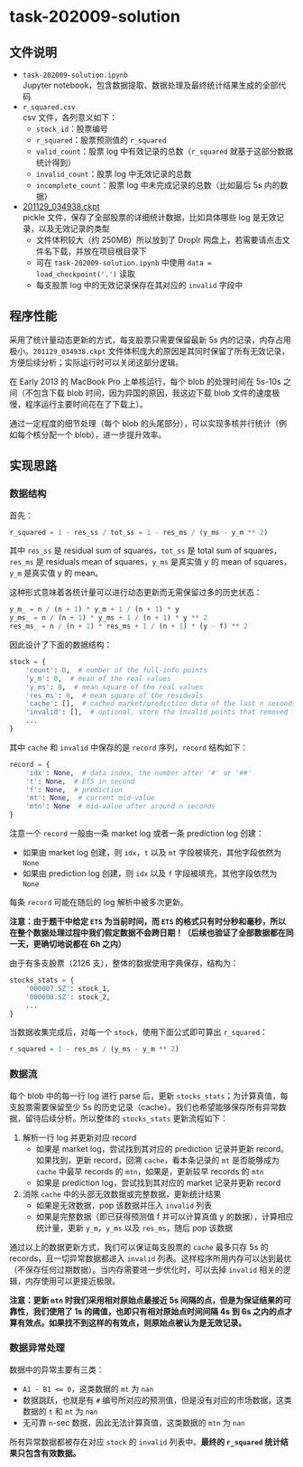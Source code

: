 # task-202009-solution

## 文件说明

- `task-202009-solution.ipynb`  
Jupyter notebook，包含数据提取、数据处理及最终统计结果生成的全部代码
- `r_squared.csv`  
csv 文件，各列意义如下：
    - `stock_id`：股票编号
    - `r_squared`：股票预测值的 `r_squared`
    - `valid_count`：股票 log 中有效记录的总数（`r_squared` 就基于这部分数据统计得到）
    - `invalid_count`：股票 log 中无效记录的总数
    - `incomplete_count`：股票 log 中未完成记录的总数（比如最后 5s 内的数据）
- [201129_034938.ckpt](https://wena.d.pr/Gy1KZp)  
pickle 文件，保存了全部股票的详细统计数据，比如具体哪些 log 是无效记录，以及无效记录的类型
    - 文件体积较大（约 250MB）所以放到了 Droplr 网盘上，若需要请点击文件名下载，并放在项目根目录下
    - 可在 `task-202009-solution.ipynb` 中使用 `data = load_checkpoint('.')` 读取
    - 每支股票 log 中的无效记录保存在其对应的 `invalid` 字段中

## 程序性能

采用了统计量动态更新的方式，每支股票只需要保留最新 5s 内的记录，内存占用极小。`201129_034938.ckpt` 文件体积庞大的原因是其同时保留了所有无效记录，方便后续分析；实际运行时可以关闭这部分逻辑。

在 Early 2013 的 MacBook Pro 上单核运行，每个 blob 的处理时间在 5s-10s 之间（不包含下载 blob 时间，因为异国的原因，我这边下载 blob 文件的速度极慢，程序运行主要时间花在了下载上）。

通过一定程度的细节处理（每个 blob 的头尾部分），可以实现多核并行统计（例如每个核分配一个 blob），进一步提升效率。

## 实现思路

### 数据结构

首先：

```python
r_squared = 1 - res_ss / tot_ss = 1 - res_ms / (y_ms - y_m ** 2)
```

其中 `res_ss` 是 residual sum of squares，`tot_ss` 是 total sum of squares，`res_ms` 是 residuals mean of squares，`y_ms` 是真实值 y 的 mean of squares，`y_m` 是真实值 y 的 mean。

这种形式意味着各统计量可以进行动态更新而无需保留过多的历史状态：

```python
y_m_ = n / (n + 1) * y_m + 1 / (n + 1) * y
y_ms_ = n / (n + 1) * y_ms + 1 / (n + 1) * y ** 2
res_ms_ = n / (n + 1) * res_ms + 1 / (n + 1) * (y - f) ** 2
```

因此设计了下面的数据结构：

```python
stock = {
    'count': 0,  # number of the full-info points
    'y_m': 0,  # mean of the real values
    'y_ms': 0,  # mean square of the real values
    'res_ms': 0,  # mean square of the residuals
    'cache': [],  # cached market/prediction data of the last n seconds
    'invalid': [],  # optional, store the invalid points that removed from cache
    ...
}
```

其中 `cache` 和 `invalid` 中保存的是 `record` 序列，`record` 结构如下：

```python
record = {
    'idx': None,  # data index, the number after '#' or '##'
    't': None,  # ETS in second
    'f': None,  # prediction
    'mt': None,  # current mid-value
    'mtn': None  # mid-value after around n seconds
}
```

注意一个 `record` 一般由一条 market log 或者一条 prediction log 创建：

- 如果由 market log 创建，则 `idx`，`t` 以及 `mt` 字段被填充，其他字段依然为 `None`
- 如果由 prediction log 创建，则 `idx` 以及 `f` 字段被填充，其他字段依然为 `None`

每条 `record` 可能在随后的 log 解析中被多次更新。

**注意：由于题干中给定 `ETS` 为当前时间，而 `ETS` 的格式只有时分秒和毫秒，所以在整个数据处理过程中我们假定数据不会跨日期！（后续也验证了全部数据都在同一天，更确切地说都在 6h 之内）**

由于有多支股票（2126 支），整体的数据使用字典保存，结构为：

```python
stocks_stats = {
    '000007.SZ': stock_1,
    '000008.SZ': stock_2,
    ...
}
```

当数据收集完成后，对每一个 `stock`，使用下面公式即可算出 `r_squared`：

```python
r_squared = 1 - res_ms / (y_ms - y_m ** 2)
```

### 数据流

每个 blob 中的每一行 log 进行 parse 后，更新 `stocks_stats`；为计算真值，每支股票需要保留至少 5s 的历史记录（cache）。我们也希望能够保存所有异常数据，留待后续分析。所以整体的 `stocks_stats` 更新流程如下：

1. 解析一行 log 并更新对应 record
    - 如果是 market log，尝试找到其对应的 prediction 记录并更新 record。如果找到，更新 record，回溯 `cache`，看本条记录的 `mt` 是否能够成为 `cache` 中最早 records 的 `mtn`，如果是，更新较早 records 的 `mtn`
    - 如果是 prediction log，尝试找到其对应的 market 记录并更新 record
2. 消除 `cache` 中的头部无效数据或完整数据，更新统计结果
    - 如果是无效数据，pop 该数据并压入 `invalid` 列表
    - 如果是完整数据（即已获得预测值 f 并可以计算真值 y 的数据），计算相应统计量，更新 `y_m`，`y_ms` 以及 `res_ms`，随后 pop 该数据

通过以上的数据更新方式，我们可以保证每支股票的 `cache` 最多只存 5s 的 records，且一切异常数据都进入 `invalid` 列表。这样程序所用内存可以达到最优（不保存任何过期数据）。当内存需要进一步优化时，可以去掉 `invalid` 相关的逻辑，内存使用可以更接近极限。

**注意：更新 `mtn` 时我们采用相对原始点最接近 5s 间隔的点，但是为保证结果的可靠性，我们使用了 1s 的阈值，也即只有相对原始点时间间隔 4s 到 6s 之内的点才算有效点。如果找不到这样的有效点，则原始点被认为是无效记录。**

### 数据异常处理

数据中的异常主要有三类：

- `A1 - B1 <= 0`，这类数据的 `mt` 为 `nan`
- 数据跳跃，也就是有 `#` 编号所对应的预测值，但是没有对应的市场数据，这类数据的 `t` 和 `mt` 为 `nan`
- 无可靠 `n`-sec 数据，因此无法计算真值，这类数据的 `mtn` 为 `nan`

所有异常数据都被存在对应 `stock` 的 `invalid` 列表中。**最终的 `r_squared` 统计结果只包含有效数据。**
